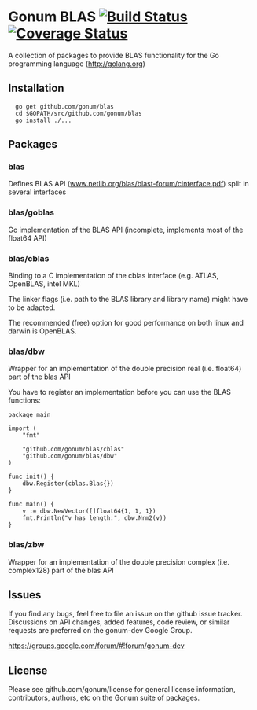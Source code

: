 # Gonum BLAS [![Build Status](https://travis-ci.org/gonum/blas.svg)](https://travis-ci.org/gonum/blas)  [![Coverage Status](https://img.shields.io/coveralls/gonum/blas.svg)](https://coveralls.io/r/gonum/blas)

A collection of packages to provide BLAS functionality for the Go programming
language (http://golang.org)

## Installation
```
  go get github.com/gonum/blas
  cd $GOPATH/src/github.com/gonum/blas
  go install ./...
```
## Packages

### blas

Defines BLAS API (www.netlib.org/blas/blast-forum/cinterface.pdf) split in several interfaces

### blas/goblas

Go implementation of the BLAS API (incomplete, implements most of the float64 API)

### blas/cblas

Binding to a C implementation of the cblas interface (e.g. ATLAS, OpenBLAS, intel MKL)

The linker flags (i.e. path to the BLAS library and library name) might have to be adapted.

The recommended (free) option for good performance on both linux and darwin is OpenBLAS.

### blas/dbw

Wrapper for an implementation of the double precision real (i.e. float64) part of the blas API

You have to register an implementation before you can use the BLAS functions:

```
package main

import (
	"fmt"

	"github.com/gonum/blas/cblas"
	"github.com/gonum/blas/dbw"
)

func init() {
	dbw.Register(cblas.Blas{})
}

func main() {
	v := dbw.NewVector([]float64{1, 1, 1})
	fmt.Println("v has length:", dbw.Nrm2(v))
}
```

### blas/zbw

Wrapper for an implementation of the double precision complex (i.e. complex128) part of the blas API

## Issues

If you find any bugs, feel free to file an issue on the github issue tracker. Discussions on API changes, added features, code review, or similar requests are preferred on the gonum-dev Google Group.

https://groups.google.com/forum/#!forum/gonum-dev

## License

Please see github.com/gonum/license for general license information, contributors, authors, etc on the Gonum suite of packages.
